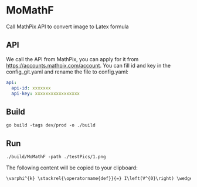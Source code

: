 # MoMathF
Call MathPix API to convert image to Latex formula

## API

We call the API from MathPix, you can apply for it from https://accounts.mathpix.com/account. You can fill id and key in the config_git.yaml and rename the file to config.yaml:

```yaml
api:
  api-id: xxxxxxx
  api-key: xxxxxxxxxxxxxxxxx
```

## Build

```shell
go build -tags dev/prod -o ./build
```

## Run

```shell
./build/MoMathF -path ./testPics/1.png
```

The following content will be copied to your clipboard:

```txt
\varphi^{k} \stackrel{\operatorname{def}}{=} I\left(V^{0}\right) \wedge \operatorname{path}^{0, k} \wedge\left(\neg P\left(V^{k}\right)\right)
```

